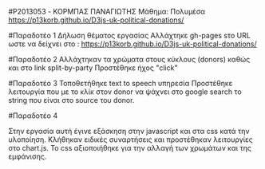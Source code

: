 #P2013053 - ΚΟΡΜΠΑΣ ΠΑΝΑΓΙΩΤΗΣ
Μάθημα: Πολυμέσα
https://p13korb.github.io/D3js-uk-political-donations/

#Παραδοτέο 1 
Δήλωση θέματος εργασίας
Αλλάχτηκε gh-pages sτο URL ωστε να δείχνει στο : https://p13korb.github.io/D3js-uk-political-donations/

#Παραδοτέο 2
Αλλάχτηκαν τα χρώματα στους κύκλους (donors) καθώς και στο link split-by-party
Προστέθηκε ήχος "click"

#Παραδοτέο 3
Τοποθετήθηκε text to speech υπηρεσία
Προστέθηκε λειτουργία που με το κλίκ στον donor να ψάχνει στο google search το string που είναι στο source του donor.

#Παραδοτέο 4

Στην εργασία αυτή έγινε εξάσκηση στην javascript και στα css κατά την υλοποίηση. Κλήθηκαν ειδικές συναρτήσεις και προστέθηκαν λειτουργίες στο chart.js.
Το css αξιοποιήθηκε για την αλλαγή των χρωμάτων και της εμφάνισης.
